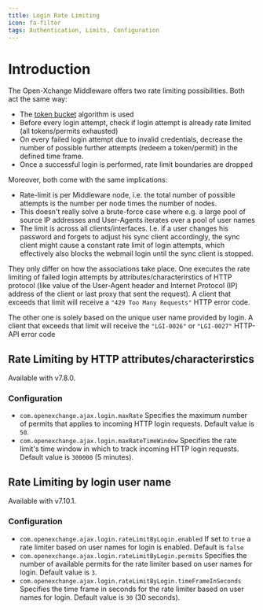 ```yaml
---
title: Login Rate Limiting
icon: fa-filter
tags: Authentication, Limits, Configuration
---
```


# Introduction

The Open-Xchange Middleware offers two rate limiting possibilities. Both act the same way: 

* The [token bucket](https://en.wikipedia.org/wiki/Token_bucket) algorithm is used
* Before every login attempt, check if login attempt is already rate limited (all tokens/permits exhausted)
* On every failed login attempt due to invalid credentials, decrease the number of possible further attempts (redeem a token/permit) in the defined time frame.
* Once a successful login is performed, rate limit boundaries are dropped

Moreover, both come with the same implications:

* Rate-limit is per Middleware node, i.e. the total number of possible attempts is the number per node times the number of nodes.
* This doesn't really solve a brute-force case where e.g. a large pool of source IP addresses and User-Agents iterates over a pool of user names
* The limit is across all clients/interfaces. I.e. if a user changes his password and forgets to adjust his sync client accordingly, the sync client might cause a constant rate limit of login attempts, which effectively also blocks the webmail login until the sync client is stopped.

They only differ on how the associations take place. One executes the rate limiting of failed login attempts by attributes/characterirstics of HTTP protocol (like value of the User-Agent header and Internet Protocol (IP) address of the client or last proxy that sent the request). A client that exceeds that limit will receive a `"429 Too Many Requests"` HTTP error code.

The other one is solely based on the unique user name provided by login. A client that exceeds that limit will receive the `"LGI-0026"` or `"LGI-0027"` HTTP-API error code

## Rate Limiting by HTTP attributes/characterirstics

Available with v7.8.0.

### Configuration

* `com.openexchange.ajax.login.maxRate` Specifies the maximum number of permits that applies to incoming HTTP login requests. Default value is `50`.
* `com.openexchange.ajax.login.maxRateTimeWindow` Specifies the rate limit's time window in which to track incoming HTTP login requests. Default value is `300000` (5 minutes).

## Rate Limiting by login user name

Available with v7.10.1.

### Configuration

* `com.openexchange.ajax.login.rateLimitByLogin.enabled` If set to `true` a rate limiter based on user names for login is enabled. Default is `false`
* `com.openexchange.ajax.login.rateLimitByLogin.permits` Specifies the number of available permits for the rate limiter based on user names for login. Default value is `3`.
* `com.openexchange.ajax.login.rateLimitByLogin.timeFrameInSeconds` Specifies the time frame in seconds for the rate limiter based on user names for login. Default value is `30` (30 seconds).

